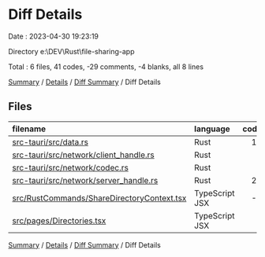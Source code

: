 # Diff Details

Date : 2023-04-30 19:23:19

Directory e:\\DEV\\Rust\\file-sharing-app

Total : 6 files,  41 codes, -29 comments, -4 blanks, all 8 lines

[Summary](results.md) / [Details](details.md) / [Diff Summary](diff.md) / Diff Details

## Files
| filename | language | code | comment | blank | total |
| :--- | :--- | ---: | ---: | ---: | ---: |
| [src-tauri/src/data.rs](/src-tauri/src/data.rs) | Rust | 14 | 0 | 3 | 17 |
| [src-tauri/src/network/client_handle.rs](/src-tauri/src/network/client_handle.rs) | Rust | 4 | 0 | 1 | 5 |
| [src-tauri/src/network/codec.rs](/src-tauri/src/network/codec.rs) | Rust | 2 | 0 | 0 | 2 |
| [src-tauri/src/network/server_handle.rs](/src-tauri/src/network/server_handle.rs) | Rust | 25 | -8 | -2 | 15 |
| [src/RustCommands/ShareDirectoryContext.tsx](/src/RustCommands/ShareDirectoryContext.tsx) | TypeScript JSX | -6 | -21 | -6 | -33 |
| [src/pages/Directories.tsx](/src/pages/Directories.tsx) | TypeScript JSX | 2 | 0 | 0 | 2 |

[Summary](results.md) / [Details](details.md) / [Diff Summary](diff.md) / Diff Details